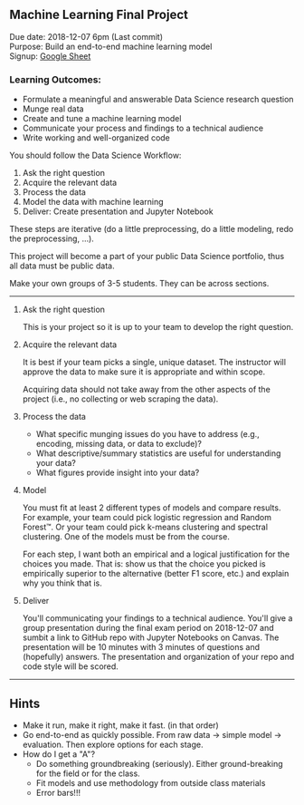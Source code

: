Machine Learning Final Project
------

Due date: 2018-12-07 6pm (Last commit)  
Purpose: Build an end-to-end machine learning model   
Signup: [Google Sheet](https://docs.google.com/spreadsheets/d/1iOp3_00-PA_wJ0V8DQUhZyvOGF5mt7KlH3YRWikcGuo/edit?usp=sharing)   

### Learning Outcomes:

- Formulate a meaningful and answerable Data Science research question
- Munge real data
- Create and tune a machine learning model
- Communicate your process and findings to a technical audience
- Write working and well-organized code

You should follow the Data Science Workflow:

1. Ask the right question
2. Acquire the relevant data
3. Process the data
4. Model the data with machine learning
5. Deliver: Create presentation and Jupyter Notebook

These steps are iterative (do a little preprocessing, do a little modeling, redo the preprocessing, …).

This project will become a part of your public Data Science portfolio, thus all data must be public data.  

Make your own groups of 3-5 students. They can be across sections.

----

1. Ask the right question

	This is your project so it is up to your team to develop the right question. 

2. Acquire the relevant data
	
	It is best if your team picks a single, unique dataset. The instructor will approve the data to make sure it is appropriate and within scope.

	Acquiring data should not take away from the other aspects of the project (i.e., no collecting or web scraping the data). 

3. Process the data

	- What specific munging issues do you have to address (e.g., encoding, missing data, or data to exclude)?
	- What descriptive/summary statistics are useful for understanding your data?
	- What figures provide insight into your data?

3. Model

	You must fit at least 2 different types of models and compare results. For example, your team could pick logistic regression and Random Forest™. Or your team could pick k-means clustering and spectral clustering. One of the models must be from the course.

	For each step, I want both an empirical and a logical justification for the choices you made. That is: show us that the choice you picked is empirically superior to the alternative (better F1 score, etc.) and explain why you think that is.  

5. Deliver

	You'll communicating your findings to a technical audience. You'll give a group presentation during the final exam period on 2018-12-07 and sumbit a link to GitHub repo with Jupyter Notebooks on Canvas. The presentation will be 10 minutes with 3 minutes of questions and (hopefully) answers. The presentation and organization of your repo and code style will be scored. 

----
Hints
----

- Make it run, make it right, make it fast. (in that order)
- Go end-to-end as quickly possible. From raw data -> simple model -> evaluation. Then explore options for each stage.
- How do I get a "A"? 
    - Do something groundbreaking (seriously). Either ground-breaking for the field or for the class.
    - Fit models and use methodology from outside class materials
    - Error bars!!!
